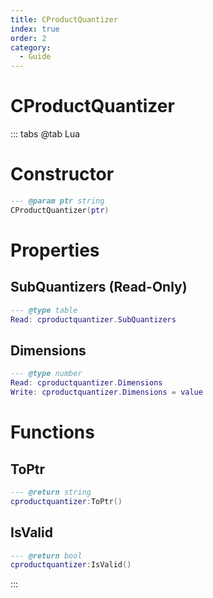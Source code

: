 ```yaml
---
title: CProductQuantizer
index: true
order: 2
category:
  - Guide
---
```


# CProductQuantizer

::: tabs
@tab Lua
# Constructor
```lua
--- @param ptr string
CProductQuantizer(ptr)
```
# Properties
## SubQuantizers (Read-Only)
```lua
--- @type table
Read: cproductquantizer.SubQuantizers
```
## Dimensions 
```lua
--- @type number
Read: cproductquantizer.Dimensions
Write: cproductquantizer.Dimensions = value
```
# Functions
## ToPtr
```lua
--- @return string
cproductquantizer:ToPtr()
```
## IsValid
```lua
--- @return bool
cproductquantizer:IsValid()
```

:::